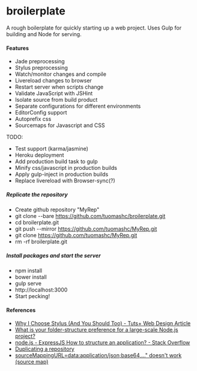 broilerplate
============

A rough boilerplate for quickly starting up a web project. Uses Gulp for building and Node for serving.

#### Features
 * Jade preprocessing
 * Stylus preprocessing
 * Watch/monitor changes and compile
 * Livereload changes to browser
 * Restart server when scripts change
 * Validate JavaScript with JSHint 
 * Isolate source from build product
 * Separate configurations for different environments
 * EditorConfig support
 * Autoprefix css
 * Sourcemaps for Javascript and CSS

TODO:
 * Test support (karma/jasmine)
 * Heroku deployment
 * Add production build task to gulp
 * Minify css/javascript in production builds
 * Apply gulp-inject in production builds
 * Replace livereload with Browser-sync(?)

##### Replicate the repository
 * Create github repository "MyRep"
 * git clone --bare https://github.com/tuomashc/broilerplate.git
 * cd broilerplate.git
 * git push --mirror https://github.com/tuomashc/MyRep.git
 * git clone https://github.com/tuomashc/MyRep.git
 * rm -rf broilerplate.git

##### Install packages and start the server
 * npm install
 * bower install
 * gulp serve
 * http://localhost:3000
 * Start pecking! 

#### References
 * [Why I Choose Stylus (And You Should Too) - Tuts+ Web Design Article](http://webdesign.tutsplus.com/articles/why-i-choose-stylus-and-you-should-too--webdesign-18412)
 * [What is your folder-structure preference for a large-scale Node.js project?](http://gist.github.com/lancejpollard/1398757)
 * [node.js - ExpressJS How to structure an application? - Stack Overflow](http://stackoverflow.com/questions/5778245/expressjs-how-to-structure-an-application)
 * [Duplicating a repository](https://help.github.com/articles/duplicating-a-repository/)
 * [sourceMappingURL=data:application/json;base64,..." doesn't work (source map)](https://code.google.com/p/chromium/issues/detail?id=126121)
